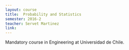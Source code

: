 ```yaml
---
layout: course
title:  Probability and Statistics
semester: 2016-2
teacher: Servet Martinez
link: 
---
```


Mandatory course in Engineering at Universidad de Chile.


